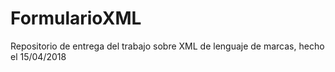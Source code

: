 # FormularioXML
Repositorio de entrega del trabajo sobre XML de lenguaje de marcas, hecho el 15/04/2018
